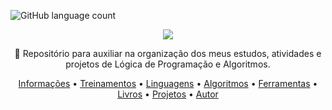 <p>
  <img alt="GitHub language count" src="https://img.shields.io/github/languages/count/tgmarinho/README-ecoleta?color=%2304D361">


<div align="center">
<img src="https://user-images.githubusercontent.com/133245557/239636021-19716ae3-6c2f-4347-9544-fdf34459d483.png" />
</div>

</h1>
<p align="center">🚀 Repositório para auxiliar na organização dos meus estudos, atividades e projetos de Lógica de Programação e Algoritmos.</p>

<p align="center">
 <a href="#Informações">Informações</a> •
 <a href="#Treinamentos">Treinamentos</a> • 
 <a href="#Linguagens">Linguagens</a> • 
 <a href="#Algoritmos">Algoritmos</a> •
 <a href="#Ferramentas">Ferramentas</a> •
   <a href="#Livros">Livros</a> • 
 <a href="#Projetos">Projetos</a> • 
 <a href="#autor">Autor</a>
</p>


